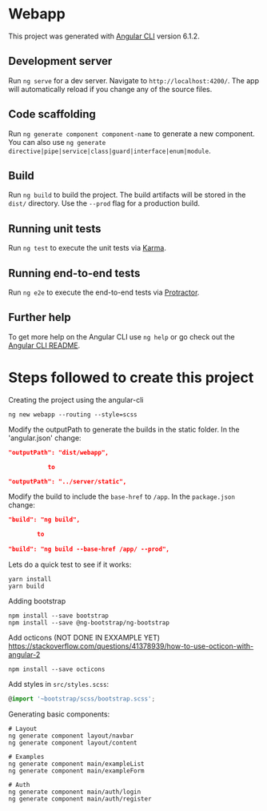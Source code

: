 # Webapp

This project was generated with [Angular CLI](https://github.com/angular/angular-cli) version 6.1.2.

## Development server

Run `ng serve` for a dev server. Navigate to `http://localhost:4200/`. The app will automatically reload if you change any of the source files.

## Code scaffolding

Run `ng generate component component-name` to generate a new component. You can also use `ng generate directive|pipe|service|class|guard|interface|enum|module`.

## Build

Run `ng build` to build the project. The build artifacts will be stored in the `dist/` directory. Use the `--prod` flag for a production build.

## Running unit tests

Run `ng test` to execute the unit tests via [Karma](https://karma-runner.github.io).

## Running end-to-end tests

Run `ng e2e` to execute the end-to-end tests via [Protractor](http://www.protractortest.org/).

## Further help

To get more help on the Angular CLI use `ng help` or go check out the [Angular CLI README](https://github.com/angular/angular-cli/blob/master/README.md).

# Steps followed to create this project

Creating the project using the angular-cli

    ng new webapp --routing --style=scss

Modify the outputPath to generate the builds in the static folder. In the 'angular.json' change:
````json
"outputPath": "dist/webapp",

           to 

"outputPath": "../server/static",
````
    

Modify the build to include the `base-href` to `/app`. In the `package.json` change:
````json
"build": "ng build",

        to
        
"build": "ng build --base-href /app/ --prod",
````

Lets do a quick test to see if it works:

    yarn install
    yarn build  


Adding bootstrap

    npm install --save bootstrap
    npm install --save @ng-bootstrap/ng-bootstrap

Add octicons (NOT DONE IN EXXAMPLE YET)
https://stackoverflow.com/questions/41378939/how-to-use-octicon-with-angular-2

    npm install --save octicons    
    

Add styles in `src/styles.scss`:
`````typescript
@import '~bootstrap/scss/bootstrap.scss';
`````

Generating basic components:

    # Layout
    ng generate component layout/navbar
    ng generate component layout/content
    
    # Examples
    ng generate component main/exampleList
    ng generate component main/exampleForm
    
    # Auth
    ng generate component main/auth/login
    ng generate component main/auth/register

